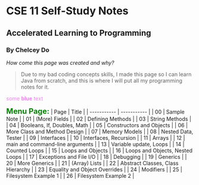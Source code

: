 # CSE 11 Self-Study Notes
## Accelerated Learning to Programming
### By Chelcey Do

*How come this page was created and why?*
> Due to my bad coding concepts skills, I made this page so I can learn Java from scratch, and this is where I will put all my programming notes for it. 

<span style="color:violet">some **blue** text</span>

<span style="color:green;font-weight:700;font-size:20px"> Menu Page:</span>
| Page | Title |
| ----------- | ----------- |
| 00 | Sample Note |
| 01 | (More) Fields |
| 02 | Defining Methods |
| 03 | String Methods |
| 04 | Booleans, If, Doubles, Math |
| 05 | Constructors and Objects |
| 06 | More Class and Method Design |
| 07 | Memory Models |
| 08 | Nested Data, Tester |
| 09 | Interfaces |
| 10 | Interfaces, Recursion |
| 11 | Arrays |
| 12 | main and command-line arguments |
| 13 | Variable update, Loops |
| 14 | Counted Loops |
| 15 | Loops and Objects |
| 16 | Loops and Objects, Nested Loops |
| 17 | Exceptions and File I/O |
| 18 | Debugging |
| 19 | Generics |
| 20 | More Generics |
| 21 | (Array) Lists |
| 22 | Abstract Classes, Class Hierarchy |
| 23 | Equality and Object Overrides |
| 24 | Modifiers |
| 25 | Filesystem Example 1 |
| 26 | Filesystem Example 2 |

